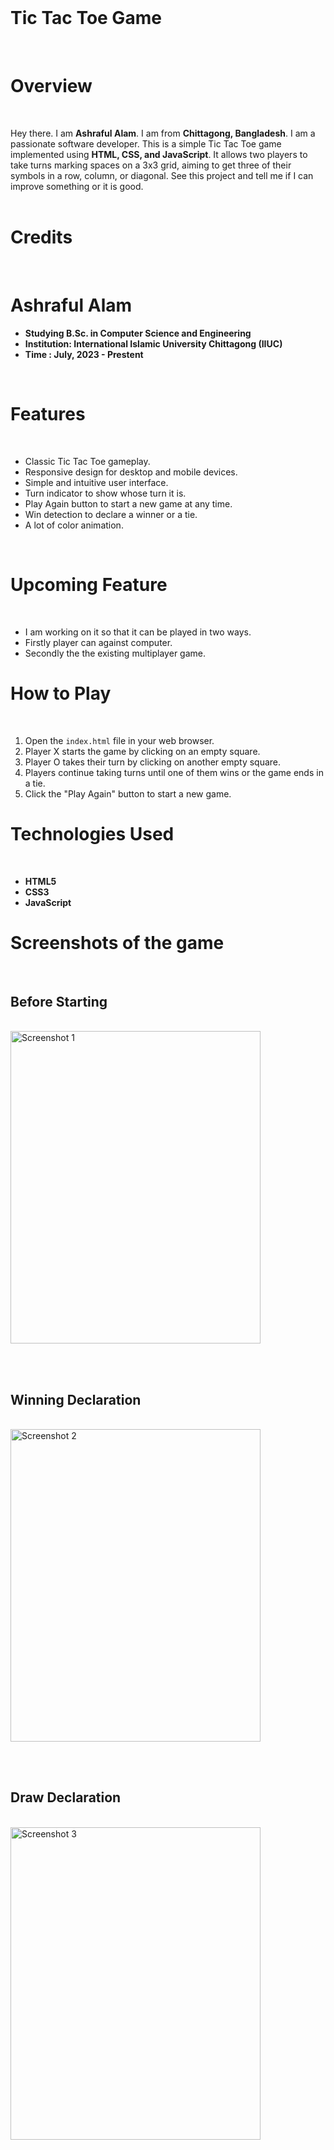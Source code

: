<br>  

# Tic Tac Toe Game

<br> 

# Overview
<br> 

Hey there. I am **Ashraful Alam**. I am from **Chittagong, Bangladesh**. I am a passionate software developer. This is a simple Tic Tac Toe game implemented using **HTML, CSS, and JavaScript**. It allows two players to take turns marking spaces on a 3x3 grid, aiming to get three of their symbols in a row, column, or diagonal. See this project and tell me if I can improve something or it is good. <br> <br> 

# Credits
<br>

# Ashraful Alam
- **Studying B.Sc. in Computer Science and Engineering**
- **Institution: International Islamic University Chittagong (IIUC)**
- **Time : July, 2023 - Prestent**

<br> 

# Features
<br>

- Classic Tic Tac Toe gameplay.
- Responsive design for desktop and mobile devices.
- Simple and intuitive user interface.
- Turn indicator to show whose turn it is.
- Play Again button to start a new game at any time.
- Win detection to declare a winner or a tie.
- A lot of color animation.
<br>

# Upcoming Feature
<br> 

- I am working on it so that it can be played in two ways.
- Firstly player can against computer.
- Secondly the the existing multiplayer game. 

# How to Play
<br> 

1. Open the `index.html` file in your web browser.
2. Player X starts the game by clicking on an empty square.
3. Player O takes their turn by clicking on another empty square.
4. Players continue taking turns until one of them wins or the game ends in a tie.
5. Click the "Play Again" button to start a new game.

# Technologies Used
<br> 

- **HTML5**
- **CSS3**
- **JavaScript**


# Screenshots of the game
<br> 

## Before Starting

<br> 

<img src="https://github.com/ashrafulalam005/tic-tac-toe-with-html/blob/main/Screenshots/Screenshot%202024-04-27%20152513.png" alt="Screenshot 1" height="500" width="400">

<br> <br> 
## Winning Declaration

<br>

<img src="https://github.com/ashrafulalam005/tic-tac-toe-with-html/blob/main/Screenshots/Screenshot%202024-04-27%20152536.png" alt="Screenshot 2" height="500" width="400">

<br> <br> 
## Draw Declaration

<br> 

<img src="https://github.com/ashrafulalam005/tic-tac-toe-with-html/blob/main/Screenshots/Screenshot%202024-04-27%20152645.png" alt="Screenshot 3" height="500" width="400">

<br> 

  
